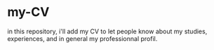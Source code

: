 # my-CV
in this repository, i'll add my CV to let people know about my studies, experiences, and in general my professionnal profil.
